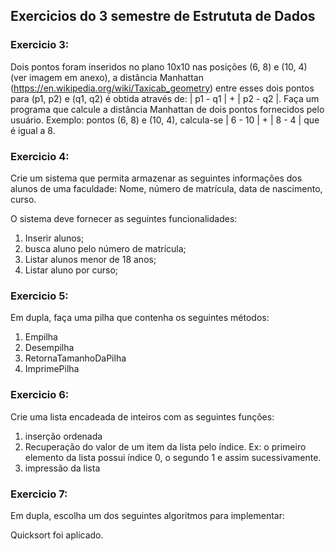 ## Exercicios do 3 semestre de Estrututa de Dados

### Exercicio 3:
Dois pontos foram inseridos no plano 10x10 nas posições (6, 8) e (10, 4) (ver imagem em anexo), a distância Manhattan (https://en.wikipedia.org/wiki/Taxicab_geometry) entre esses dois pontos para (p1, p2) e (q1, q2) é obtida através de: | p1 - q1 | + | p2 - q2 |. Faça um programa que calcule a distância Manhattan de dois pontos fornecidos pelo usuário.
Exemplo: pontos (6, 8) e (10, 4), calcula-se | 6 - 10 | + | 8 - 4 | que é igual a 8.

### Exercicio 4:
Crie um sistema que permita armazenar as seguintes informações dos alunos de uma faculdade: Nome, número de matrícula, data de nascimento, curso.

O sistema deve fornecer as seguintes funcionalidades:
1. Inserir alunos;
2. busca aluno pelo número de matrícula;
3. Listar alunos menor de 18 anos;
4. Listar aluno por curso;

### Exercicio 5:
Em dupla, faça uma pilha que contenha os seguintes métodos:
1. Empilha
2. Desempilha
3. RetornaTamanhoDaPilha
4. ImprimePilha

### Exercicio 6:
Crie uma lista encadeada de inteiros com as seguintes funções:
1. inserção ordenada
2. Recuperação do valor de um item da lista pelo índice. Ex: o primeiro elemento da lista possui índice 0, o segundo 1 e assim sucessivamente.
3. impressão da lista

### Exercicio 7:
Em dupla, escolha um dos seguintes algoritmos para implementar:

Quicksort foi aplicado.